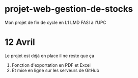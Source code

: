 # projet-web-gestion-de-stocks
 Mon projet de fin de cycle en L1 LMD FASI à l'UPC

# 12 Avril 

Le projet est déjà en place il ne reste que ça 

1. Fonction d'exportation en PDF et Excel
2. Et mise en ligne sur les serveurs de GitHub

